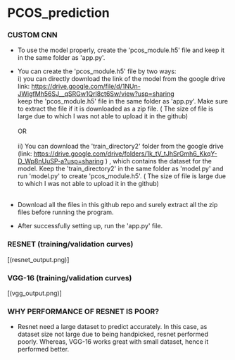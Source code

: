 # PCOS_prediction

### CUSTOM CNN
- To use the model properly, create the 'pcos_module.h5' file and keep it in the same folder as 'app.py'.
- You can create the 'pcos_module.h5' file by two ways: <br>
  i) you can directly download the link of the model from the google drive link: https://drive.google.com/file/d/1NUn-JWigfMh56SJ__qSRGw1Qrl8ct6Sw/view?usp=sharing <br> keep the 'pcos_module.h5' file in the same folder as 'app.py'. Make sure to extract the file if it is downloaded as a zip file. ( The size of file is large due to which I was not able to upload it in the github)<br> <br>
                                        OR <br><br>
  ii) You can download the 'train_directory2' folder from the google drive (link: https://drive.google.com/drive/folders/1k_tV_tJhSrGmh6_KkqY-D_Wp8nUuSP-a?usp=sharing ) , which contains the dataset for the model. Keep the 'train_directory2' in the same folder as 'model.py' and run 'model.py' to create 'pcos_module.h5'. ( The size of file is large due to which I was not able to upload it in the github)<br> <br>

- Download all the files in this github repo and surely extract all the zip files before running the program.
- After successfully setting up, run the 'app.py' file.   

### RESNET (training/validation curves)
[(resnet_output.png)]

### VGG-16 (training/validation curves)
[(vgg_output.png)]

### WHY PERFORMANCE OF RESNET IS POOR?
- Resnet need a large dataset to predict accurately. In this case, as dataset size not large due to being handpicked, resnet performed poorly. Whereas, VGG-16 works great with small dataset, hence it performed better.
